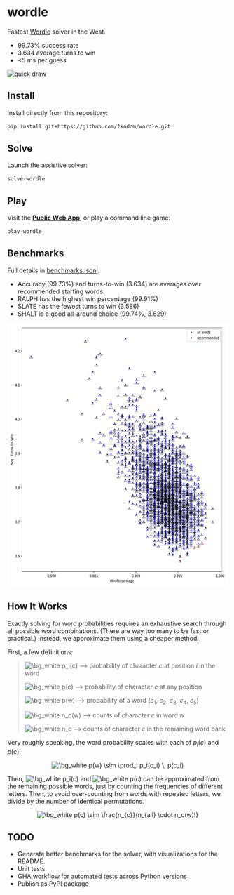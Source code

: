 # wordle

Fastest [Wordle](https://www.powerlanguage.co.uk/wordle/) solver in the West.

* 99.73% success rate
* 3.634 average turns to win
* <5 ms per guess

![quick draw](https://media.giphy.com/media/aqDXCH2M1ycEw/giphy.gif)


## Install

Install directly from this repository:
```bash
pip install git+https://github.com/fkodom/wordle.git
```

## Solve

Launch the assistive solver:
```bash
solve-wordle
```

## Play

Visit the **[Public Web App](https://share.streamlit.io/fkodom/wordle/main/app.py)**, or play a command line game:
```bash
play-wordle
```

## Benchmarks
Full details in [benchmarks.jsonl](data/benchmarks.jsonl).

* Accuracy (99.73%) and turns-to-win (3.634) are averages over recommended starting words.
* RALPH has the highest win percentage (99.91%)
* SLATE has the fewest turns to win (3.586)
* SHALT is a good all-around choice (99.74%, 3.629)

<img src="data/benchmarks.jpg" height="600px" />

## How It Works

Exactly solving for word probabilities requires an exhaustive search through all possible word combinations. (There are way too many to be fast or practical.) Instead, we approximate them using a cheaper method.

First, a few definitions:

> <img src="https://latex.codecogs.com/png.image?\dpi{100}&space;\bg_white&space;p_i(c)" title="\bg_white p_i(c)" /> --> probability of character $c$ at position $i$ in the word
> 
> <img src="https://latex.codecogs.com/png.image?\dpi{100}&space;\bg_white&space;p(c)" title="\bg_white p(c)" /> --> probability of character $c$ at any position
> 
> <img src="https://latex.codecogs.com/png.image?\dpi{100}&space;\bg_white&space;p(w)" title="\bg_white p(w)" /> --> probability of a word ($c_1$, $c_2$, $c_3$, $c_4$, $c_5$)
> 
> <img src="https://latex.codecogs.com/png.image?\dpi{100}&space;\bg_white&space;n_c(w)" title="\bg_white n_c(w)" /> --> counts of character $c$ in word $w$
> 
> <img src="https://latex.codecogs.com/png.image?\dpi{100}&space;\bg_white&space;n_c" title="\bg_white n_c" /> --> counts of character $c$ in the remaining word bank


Very roughly speaking, the word probability scales with each of $p_i(c)$ and $p(c)$:

<!-- $$p(w) \sim \prod_i p_i(c_i) \, p(c_i)$$ -->
<p style="text-align:center;"><img src="https://latex.codecogs.com/png.image?\dpi{100}&space;\bg_white&space;p(w)&space;\sim&space;\prod_i&space;p_i(c_i)&space;\,&space;p(c_i)" title="\bg_white p(w) \sim \prod_i p_i(c_i) \, p(c_i)" /></p>

Then, <img src="https://latex.codecogs.com/png.image?\dpi{100}&space;\bg_white&space;p_i(c)" title="\bg_white p_i(c)" /> and <img src="https://latex.codecogs.com/png.image?\dpi{100}&space;\bg_white&space;p(c)" title="\bg_white p(c)" /> can be approximated from the remaining possible words, just by counting the frequencies of different letters. Then, to avoid over-counting from words with repeated letters, we divide by the number of identical permutations. 

<!-- $$p(c) \sim \frac{n_{c}}{n_{all} \cdot n_c(w)!}$$ -->
<p style="text-align:center;"><img src="https://latex.codecogs.com/png.image?\dpi{100}&space;\bg_white&space;p(c)&space;\sim&space;\frac{n_{c}}{n_{all}&space;\cdot&space;n_c(w)!}&space;" title="\bg_white p(c) \sim \frac{n_{c}}{n_{all} \cdot n_c(w)!} " /></p>


## TODO

* Generate better benchmarks for the solver, with visualizations for the README.
* Unit tests
* GHA workflow for automated tests across Python versions
* Publish as PyPI package
